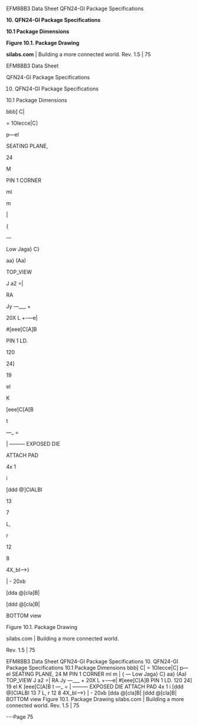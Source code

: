 EFM8BB3 Data Sheet
QFN24-GI Package Specifications

**10. QFN24-GI Package Specifications**

**10.1 Package Dimensions**

**Figure 10.1. Package Drawing**

**silabs.com** | Building a more connected world. Rev. 1.5 | 75



EFM8BB3 Data Sheet

QFN24-GI Package Specifications

10. QFN24-GI Package Specifications

10.1 Package Dimensions

bbb] C|

= 1Olecce|C]

p—el

SEATING PLANE,

24

M

PIN 1 CORNER

ml

m

|

{

—

Low Jaga} C}

aa} (Aa)

TOP_VIEW

J a2 =|

RA

Jy —___ +

20X L +-—e|

#[eee[C[A]B

PIN 1 LD.

120

24]

19

el

K

[eee[C[A[B

t

—_ =

| ——— EXPOSED DIE

ATTACH PAD

4x 1

i

[ddd @]ClALBI

13

7

L,

r

12

8

4X_bI—>}

| - 20xb

[dda @[cla]B|

[ddd @[cla]B|

BOTTOM view

Figure 10.1. Package Drawing

silabs.com | Building a more connected world.

Rev. 1.5 | 75

EFM8BB3 Data Sheet
QFN24-GI Package Specifications
10. QFN24-GI Package Specifications
10.1 Package Dimensions
bbb] C| = 1Olecce|C]
p—el
SEATING PLANE,
24 M
PIN 1 CORNER
ml
m
|
{
—
Low
Jaga} C} aa} (Aa)
TOP_VIEW J a2
=|
RA
Jy
—___ +
20X L +-—e| #[eee[C[A]B
PIN 1 LD. 120 24]
19
el
K
[eee[C[A[B
t
—_ =
| ——— EXPOSED DIE
ATTACH PAD
4x 1 i
[ddd @]ClALBI
13 7
L, r
12 8
4X_bI—>} | - 20xb
[dda @[cla]B| [ddd @[cla]B|
BOTTOM view
Figure 10.1. Package Drawing
silabs.com | Building a more connected world. Rev. 1.5 | 75


---Page 75 

